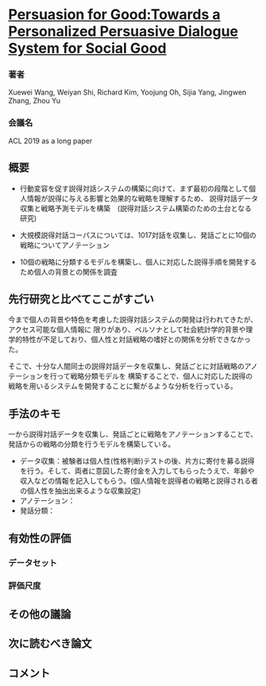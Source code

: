 # [Persuasion for Good:Towards a Personalized Persuasive Dialogue System for Social Good](https://arxiv.org/abs/1906.06725)

### 著者
Xuewei Wang, Weiyan Shi, Richard Kim, Yoojung Oh, Sijia Yang, Jingwen Zhang, Zhou Yu

### 会議名
ACL 2019 as a long paper

## 概要
* 行動変容を促す説得対話システムの構築に向けて、まず最初の段階として個人情報が説得に与える影響と効果的な戦略を理解するため、
説得対話データ収集と戦略予測モデルを構築　(説得対話システム構築のための土台となる研究)

* 大規模説得対話コーパスについては、1017対話を収集し、発話ごとに10個の戦略についてアノテーション
* 10個の戦略に分類するモデルを構築し、個人に対応した説得手順を開発するため個人の背景との関係を調査

## 先行研究と比べてここがすごい
今まで個人の背景や特色を考慮した説得対話システムの開発は行われてきたが、アクセス可能な個人情報に
限りがあり、ペルソナとして社会統計学的背景や理学的特性が不足しており、個人性と対話戦略の嗜好との関係を分析できなかった。

そこで、十分な人間同士の説得対話データを収集し、発話ごとに対話戦略のアノテーションを行って戦略分類モデルを
構築することで、個人に対応した説得の戦略を用いるシステムを開発することに繋がるような分析を行っている。

## 手法のキモ
一から説得対話データを収集し、発話ごとに戦略をアノテーションすることで、発話からの戦略の分類を行うモデルを構築している。

* データ収集：被験者は個人性(性格判断)テストの後、片方に寄付を募る説得を行う。そして、両者に意図した寄付金を入力してもらったうえで、年齢や収入などの情報を記入してもらう。(個人情報を説得者の戦略と説得される者の個人性を抽出出来るような収集設定)
* アノテーション：
* 発話分類：


## 有効性の評価


### データセット
### 評価尺度


## その他の議論

## 次に読むべき論文

## コメント
